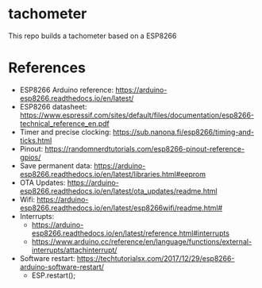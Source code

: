 # tachometer
This repo builds a tachometer based on a ESP8266

# References
- ESP8266 Arduino reference: https://arduino-esp8266.readthedocs.io/en/latest/
- ESP8266 datasheet: https://www.espressif.com/sites/default/files/documentation/esp8266-technical_reference_en.pdf
- Timer and precise clocking: https://sub.nanona.fi/esp8266/timing-and-ticks.html
- Pinout: https://randomnerdtutorials.com/esp8266-pinout-reference-gpios/
- Save permanent data: https://arduino-esp8266.readthedocs.io/en/latest/libraries.html#eeprom
- OTA Updates: https://arduino-esp8266.readthedocs.io/en/latest/ota_updates/readme.html
- Wifi: https://arduino-esp8266.readthedocs.io/en/latest/esp8266wifi/readme.html#
- Interrupts:
  - https://arduino-esp8266.readthedocs.io/en/latest/reference.html#interrupts
  - https://www.arduino.cc/reference/en/language/functions/external-interrupts/attachinterrupt/
- Software restart: https://techtutorialsx.com/2017/12/29/esp8266-arduino-software-restart/
  - ESP.restart();